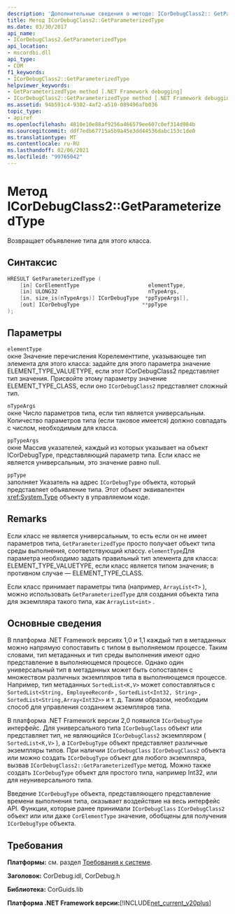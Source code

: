 ```yaml
---
description: 'Дополнительные сведения о методе: ICorDebugClass2:: GetParameterizedType'
title: Метод ICorDebugClass2::GetParameterizedType
ms.date: 03/30/2017
api_name:
- ICorDebugClass2.GetParameterizedType
api_location:
- mscordbi.dll
api_type:
- COM
f1_keywords:
- ICorDebugClass2::GetParameterizedType
helpviewer_keywords:
- GetParameterizedType method [.NET Framework debugging]
- ICorDebugClass2::GetParameterizedType method [.NET Framework debugging]
ms.assetid: 94b591c4-9302-4af2-a510-089496afb036
topic_type:
- apiref
ms.openlocfilehash: 4810e10e88af9256a466579ee607c0ef314d984b
ms.sourcegitcommit: ddf7edb67715a5b9a45e3dd44536dabc153c1de0
ms.translationtype: MT
ms.contentlocale: ru-RU
ms.lasthandoff: 02/06/2021
ms.locfileid: "99765042"
---
```

# <a name="icordebugclass2getparameterizedtype-method"></a>Метод ICorDebugClass2::GetParameterizedType

Возвращает объявление типа для этого класса.  
  
## <a name="syntax"></a>Синтаксис  
  
```cpp  
HRESULT GetParameterizedType (  
    [in] CorElementType                      elementType,  
    [in] ULONG32                             nTypeArgs,  
    [in, size_is(nTypeArgs)] ICorDebugType  *ppTypeArgs[],  
    [out] ICorDebugType                    **ppType  
);  
```  
  
## <a name="parameters"></a>Параметры  

 `elementType`  
 окне Значение перечисления Корелементтипе, указывающее тип элемента для этого класса: задайте для этого параметра значение ELEMENT_TYPE_VALUETYPE, если этот ICorDebugClass2 представляет тип значения. Присвойте этому параметру значение ELEMENT_TYPE_CLASS, если оно `ICorDebugClass2` представляет сложный тип.  
  
 `nTypeArgs`  
 окне Число параметров типа, если тип является универсальным. Количество параметров типа (если таковое имеется) должно совпадать с числом, необходимым для класса.  
  
 `ppTypeArgs`  
 окне Массив указателей, каждый из которых указывает на объект ICorDebugType, представляющий параметр типа. Если класс не является универсальным, это значение равно null.  
  
 `ppType`  
 заполняет Указатель на адрес `ICorDebugType` объекта, который представляет объявление типа. Этот объект эквивалентен <xref:System.Type> объекту в управляемом коде.  
  
## <a name="remarks"></a>Remarks  

 Если класс не является универсальным, то есть если он не имеет параметров типа, `GetParameterizedType` просто получает объект типа среды выполнения, соответствующий классу. `elementType`Для параметра необходимо задать правильный тип элемента для класса: ELEMENT_TYPE_VALUETYPE, если класс является типом значения; в противном случае — ELEMENT_TYPE_CLASS.  
  
 Если класс принимает параметры типа (например, `ArrayList<T>` ), можно использовать `GetParameterizedType` для создания объекта типа для экземпляра такого типа, как `ArrayList<int>` .  
  
## <a name="background-information"></a>Основные сведения  

 В платформа .NET Framework версиях 1,0 и 1,1 каждый тип в метаданных можно напрямую сопоставить с типом в выполняемом процессе. Таким словами, тип метаданных и тип среды выполнения имеют одно представление в выполняющемся процессе. Однако один универсальный тип в метаданных может быть сопоставлен с множеством различных экземпляров типа в выполняющемся процессе. Например, тип метаданных `SortedList<K,V>` может сопоставляться с `SortedList<String, EmployeeRecord>` , `SortedList<Int32, String>` , `SortedList<String,Array<Int32>>` и т. д. Таким образом, необходим способ для управления созданием экземпляров типа.  
  
 В платформа .NET Framework версии 2,0 появился `ICorDebugType` интерфейс. Для универсального типа `ICorDebugClass` объект или представляет тип, не являющийся `ICorDebugClass2` экземпляром ( `SortedList<K,V>` ), а `ICorDebugType` объект представляет различные экземпляры типов. При наличии `ICorDebugClass` `ICorDebugClass2` объекта или можно создать `ICorDebugType` объект для любого экземпляра, вызвав `ICorDebugClass2::GetParameterizedType` метод. Можно также создать `ICorDebugType` объект для простого типа, например Int32, или для неуниверсального типа.  
  
 Введение `ICorDebugType` объекта, представляющего представление времени выполнения типа, оказывает воздействие на весь интерфейс API. Функции, которые ранее принимали `ICorDebugClass` `ICorDebugClass2` объект или или даже `CorElementType` значение, обобщены для получения `ICorDebugType` объекта.  
  
## <a name="requirements"></a>Требования  

 **Платформы:** см. раздел [Требования к системе](../../get-started/system-requirements.md).  
  
 **Заголовок:** CorDebug.idl, CorDebug.h  
  
 **Библиотека:** CorGuids.lib  
  
 **Платформа .NET Framework версии:**[!INCLUDE[net_current_v20plus](../../../../includes/net-current-v20plus-md.md)]
